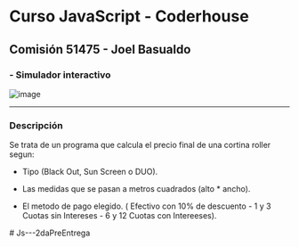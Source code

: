 # Curso JavaScript - Coderhouse
## Comisión 51475 - Joel Basualdo
### - Simulador interactivo

![image](https://raw.githubusercontent.com/JoelJBG/Js---Funciones---Primer-entrega/main/img/Simulador.png)

---

### **Descripción**

  Se trata de un programa que calcula el precio final de una cortina roller segun:
  
  - Tipo (Black Out, Sun Screen o DUO).
  
  - Las medidas que se pasan a metros cuadrados (alto * ancho).
  
  - El metodo de pago elegido. ( Efectivo con 10% de descuento - 1 y 3 Cuotas sin Intereses - 6 y 12 Cuotas con Intereeses).

#   J s - - - 2 d a P r e E n t r e g a  
 